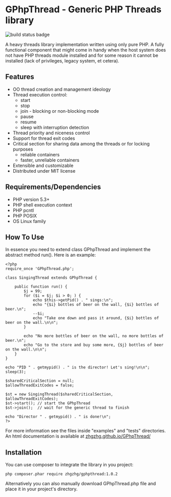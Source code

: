 GPhpThread - Generic PHP Threads library
========================================

![build status badge](https://travis-ci.com/zhgzhg/GPhpThread.svg?branch=master "Build status")

A heavy threads library implementation written using only pure PHP.
A fully functional component that might come in handy when the host
system does not have PHP threads module installed and for some reason it
cannot be installed (lack of privileges, legacy system, et cetera).

Features
--------

* OO thread creation and management ideology
* Thread execution control:
  * start
  * stop
  * join - blocking or non-blocking mode
  * pause
  * resume
  * sleep with interruption detection
* Thread priority and niceness control
* Support for thread exit codes
* Critical section for sharing data among the threads or for locking purposes
  * reliable containers
  * faster, unreliable containers
* Extensible and customizable
* Distributed under MIT license

Requirements/Dependencies
-------------------------

* PHP version 5.3+
* PHP shell execution context
* PHP pcntl
* PHP POSIX
* OS Linux family

How To Use
----------

In essence you need to extend class GPhpThread and implement the
abstract method run(). Here is an example:

```
<?php
require_once 'GPhpThread.php';

class SingingThread extends GPhpThread {

	public function run() {
		$j = 99;
		for ($i = $j; $i > 0; ) {
			echo $this->getPid() . " sings:\n";
			echo "{$i} bottles of beer on the wall, {$i} bottles of beer.\n";
			--$i;
			echo "Take one down and pass it around, {$i} bottles of beer on the wall.\n\n";
		}

		echo "No more bottles of beer on the wall, no more bottles of beer.\n";
		echo "Go to the store and buy some more, {$j} bottles of beer on the wall.\n\n";
	}
}

echo "PID " . getmypid() . " is the director! Let's sing!\n\n";
sleep(3);

$sharedCriticalSection = null;
$allowThreadExitCodes = false;

$st = new SingingThread($sharedCriticalSection, $allowThreadExitCodes);
$st->start(); // start the GPhpThread
$st->join();  // wait for the generic thread to finish

echo "Director " . getmypid() . " is done!\n";
?>
```

For more information see the files inside "examples" and "tests"
directories. An html documentation is available at [zhgzhg.github.io/GPhpThread/](https://zhgzhg.github.io/GPhpThread/)

Installation
------------

You can use composer to integrate the library in you project:

	php composer.phar require zhgzhg/gphpthread:1.0.2

Alternatively you can also manually download GPhpThread.php file and
place it in your project's directory.
